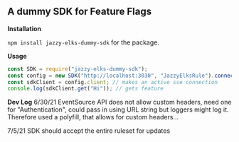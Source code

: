 ## A dummy SDK for Feature Flags

**Installation**

`npm install jazzy-elks-dummy-sdk` for the package.

**Usage**

```javascript
const SDK = require("jazzy-elks-dummy-sdk");
const config = new SDK("http://localhost:3030", "JazzyElksRule").connect().withWaitForData();
const sdkClient = config.client; // makes an active sse connection
console.log(sdkClient.get("Hi")); // gets feature
```


**Dev Log**
6/30/21
EventSource API does not allow custom headers, need one for "Authentication", could pass in using URL string but loggers might log it. Therefore used a polyfill, that allows for custom headers...

7/5/21
SDK should accept the entire ruleset for updates